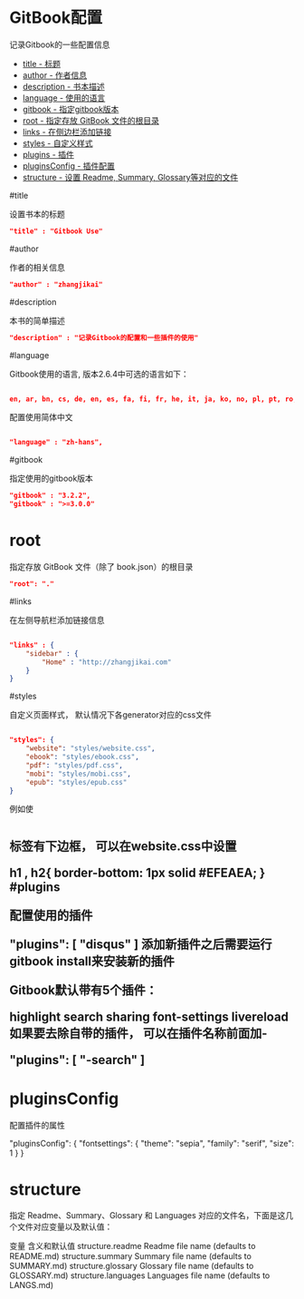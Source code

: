 # GitBook配置

记录Gitbook的一些配置信息

* [title - 标题](#title)
* [author - 作者信息](#author)
* [description - 书本描述](#description)
* [language - 使用的语言](#language)
* [gitbook - 指定gitbook版本](#gitbook)
* [root - 指定存放 GitBook 文件的根目录](#root)
* [links - 在侧边栏添加链接](#links)
* [styles - 自定义样式](#styles)
* [plugins - 插件](#plugins)
* [pluginsConfig - 插件配置](#pluginsConfig)
* [structure - 设置 Readme, Summary, Glossary等对应的文件](#structure)


#title

设置书本的标题

```json
"title" : "Gitbook Use"
```
#author

作者的相关信息

```json
"author" : "zhangjikai"
```
#description

本书的简单描述

```json
"description" : "记录Gitbook的配置和一些插件的使用"
```

#language


Gitbook使用的语言, 版本2.6.4中可选的语言如下：

```json

en, ar, bn, cs, de, en, es, fa, fi, fr, he, it, ja, ko, no, pl, pt, ro, ru, sv, uk, vi, zh-hans, zh-tw
```

配置使用简体中文
```json

"language" : "zh-hans",
```

#gitbook

指定使用的gitbook版本

```json
"gitbook" : "3.2.2",
"gitbook" : ">=3.0.0"
```
# root

指定存放 GitBook 文件（除了 book.json）的根目录

```json
"root": "."
```

#links

在左侧导航栏添加链接信息

```json

"links" : {
    "sidebar" : {
        "Home" : "http://zhangjikai.com"
    }
}
```
#styles

自定义页面样式， 默认情况下各generator对应的css文件
```json

"styles": {
    "website": "styles/website.css",
    "ebook": "styles/ebook.css",
    "pdf": "styles/pdf.css",
    "mobi": "styles/mobi.css",
    "epub": "styles/epub.css"
}
```
例如使<h1> <h2>标签有下边框， 可以在website.css中设置

h1 , h2{
    border-bottom: 1px solid #EFEAEA;
}
#plugins

配置使用的插件

"plugins": [
    "disqus"
]
添加新插件之后需要运行gitbook install来安装新的插件

Gitbook默认带有5个插件：

highlight
search
sharing
font-settings
livereload
如果要去除自带的插件， 可以在插件名称前面加-

"plugins": [
    "-search"
]
# pluginsConfig

配置插件的属性

"pluginsConfig": {
    "fontsettings": {
        "theme": "sepia",
        "family": "serif",
        "size":  1
    }
}
# structure

指定 Readme、Summary、Glossary 和 Languages 对应的文件名，下面是这几个文件对应变量以及默认值：

变量	含义和默认值
structure.readme	Readme file name (defaults to README.md)
structure.summary	Summary file name (defaults to SUMMARY.md)
structure.glossary	Glossary file name (defaults to GLOSSARY.md)
structure.languages	Languages file name (defaults to LANGS.md)
